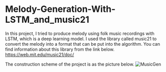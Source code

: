 # Melody-Generation-With-LSTM_and_music21
In this project, I tried to produce melody using folk music recordings with LSTM, which is a deep learning model.
I used the library called music21 to convert the melody into a format that can be put into the algorithm. You can find information about this library from the link below.
https://web.mit.edu/music21/doc/

The construction scheme of the project is as the picture below.
![MusicGen](https://user-images.githubusercontent.com/74155637/226900350-7438c831-5058-4421-9369-a48b12566536.png)
